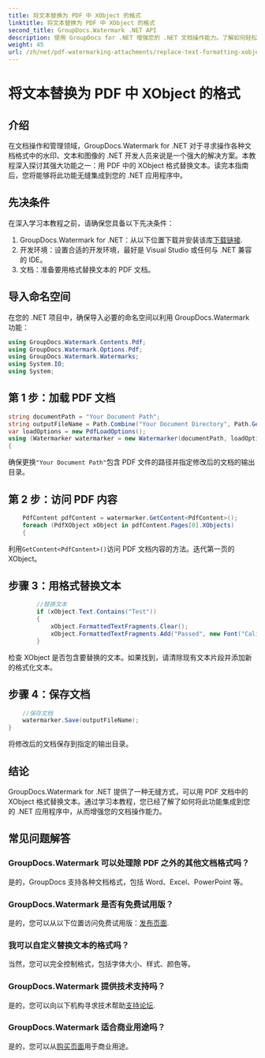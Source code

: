 ```yaml
---
title: 将文本替换为 PDF 中 XObject 的格式
linktitle: 将文本替换为 PDF 中 XObject 的格式
second_title: GroupDocs.Watermark .NET API
description: 使用 GroupDocs for .NET 增强您的 .NET 文档操作能力。了解如何轻松地用 PDF 中的格式替换文本。
weight: 45
url: /zh/net/pdf-watermarking-attachments/replace-text-formatting-xobject-pdf/
---
```


# 将文本替换为 PDF 中 XObject 的格式

## 介绍
在文档操作和管理领域，GroupDocs.Watermark for .NET 对于寻求操作各种文档格式中的水印、文本和图像的 .NET 开发人员来说是一个强大的解决方案。本教程深入探讨其强大功能之一：用 PDF 中的 XObject 格式替换文本。读完本指南后，您将能够将此功能无缝集成到您的 .NET 应用程序中。
## 先决条件
在深入学习本教程之前，请确保您具备以下先决条件：
1.  GroupDocs.Watermark for .NET：从以下位置下载并安装该库[下载链接](https://releases.groupdocs.com/Watermark/net/).
2. 开发环境：设置合适的开发环境，最好是 Visual Studio 或任何与 .NET 兼容的 IDE。
3. 文档：准备要用格式替换文本的 PDF 文档。

## 导入命名空间
在您的 .NET 项目中，确保导入必要的命名空间以利用 GroupDocs.Watermark 功能：
```csharp
using GroupDocs.Watermark.Contents.Pdf;
using GroupDocs.Watermark.Options.Pdf;
using GroupDocs.Watermark.Watermarks;
using System.IO;
using System;
```
## 第 1 步：加载 PDF 文档
```csharp
string documentPath = "Your Document Path";
string outputFileName = Path.Combine("Your Document Directory", Path.GetFileName(documentPath));
var loadOptions = new PdfLoadOptions();
using (Watermarker watermarker = new Watermarker(documentPath, loadOptions))
{
```
确保更换`"Your Document Path"`包含 PDF 文件的路径并指定修改后的文档的输出目录。
## 第 2 步：访问 PDF 内容
```csharp
    PdfContent pdfContent = watermarker.GetContent<PdfContent>();
    foreach (PdfXObject xObject in pdfContent.Pages[0].XObjects)
    {
```
利用`GetContent<PdfContent>()`访问 PDF 文档内容的方法。迭代第一页的 XObject。
## 步骤 3：用格式替换文本
```csharp
        //替换文本
        if (xObject.Text.Contains("Test"))
        {
            xObject.FormattedTextFragments.Clear();
            xObject.FormattedTextFragments.Add("Passed", new Font("Calibri", 19, FontStyle.Bold), Color.Red, Color.Aqua);
        }
```
检查 XObject 是否包含要替换的文本。如果找到，请清除现有文本片段并添加新的格式化文本。
## 步骤 4：保存文档
```csharp
    //保存文档
    watermarker.Save(outputFileName);
}
```
将修改后的文档保存到指定的输出目录。

## 结论
GroupDocs.Watermark for .NET 提供了一种无缝方式，可以用 PDF 文档中的 XObject 格式替换文本。通过学习本教程，您已经了解了如何将此功能集成到您的 .NET 应用程序中，从而增强您的文档操作能力。
## 常见问题解答
### GroupDocs.Watermark 可以处理除 PDF 之外的其他文档格式吗？
是的，GroupDocs 支持各种文档格式，包括 Word、Excel、PowerPoint 等。
### GroupDocs.Watermark 是否有免费试用版？
是的，您可以从以下位置访问免费试用版：[发布页面](https://releases.groupdocs.com/).
### 我可以自定义替换文本的格式吗？
当然，您可以完全控制格式，包括字体大小、样式、颜色等。
### GroupDocs.Watermark 提供技术支持吗？
是的，您可以向以下机构寻求技术帮助[支持论坛](https://forum.groupdocs.com/c/watermark/19).
### GroupDocs.Watermark 适合商业用途吗？
是的，您可以从[购买页面](https://purchase.groupdocs.com/buy)用于商业用途。